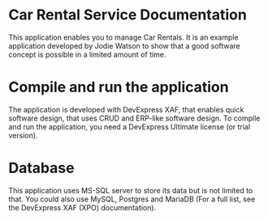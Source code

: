 # Car Rental Service Documentation
This application enables you to manage Car Rentals.
It is an example application developed by Jodie Watson to show that a good software concept is possible in a limited amount of time.


# Compile and run the application
The application is developed with DevExpress XAF, that enables quick software design, that uses CRUD and ERP-like software design.
To compile and run the application, you need a DevExpress Ultimate license (or trial version).

# Database
This application uses MS-SQL server to store its data but is not limited to that.
You could also use MySQL, Postgres and MariaDB (For a full list, see the DevExpress XAF (XPO) documentation).
